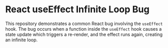 # React useEffect Infinite Loop Bug

This repository demonstrates a common React bug involving the `useEffect` hook.  The bug occurs when a function inside the `useEffect` hook causes a state update which triggers a re-render, and the effect runs again, creating an infinite loop.